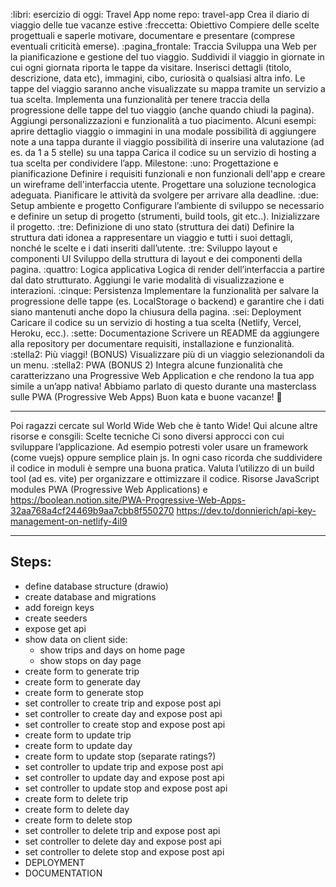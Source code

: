 :libri: esercizio di oggi: Travel App
nome repo: travel-app
Crea il diario di viaggio delle tue vacanze estive
:freccetta: Obiettivo
Compiere delle scelte progettuali e saperle motivare, documentare e presentare (comprese eventuali criticità emerse).
:pagina_frontale: Traccia
Sviluppa una Web per la pianificazione e gestione del tuo viaggio. Suddividi il viaggio in giornate in cui ogni giornata riporta le tappe da visitare. Inserisci dettagli (titolo, descrizione, data etc), immagini, cibo, curiosità o qualsiasi altra info.
Le tappe del viaggio saranno anche visualizzate su mappa tramite un servizio a tua scelta.
Implementa una funzionalità per tenere traccia della progressione delle tappe del tuo viaggio (anche quando chiudi la pagina).
Aggiungi personalizzazioni e funzionalità a tuo piacimento. Alcuni esempi:
aprire dettaglio viaggio o immagini in una modale
possibilità di aggiungere note a una tappa durante il viaggio
possibilità di inserire una valutazione (ad es. da 1 a 5 stelle) su una tappa
Carica il codice su un servizio di hosting a tua scelta per condividere l’app.
Milestone:
:uno: Progettazione e pianificazione
Definire i requisiti funzionali e non funzionali dell'app e creare un wireframe dell'interfaccia utente. Progettare una soluzione tecnologica adeguata. Pianificare le attività da svolgere per arrivare alla deadline.
:due: Setup ambiente e progetto
Configurare l’ambiente di sviluppo se necessario e definire un setup di progetto (strumenti, build tools, git etc..). Inizializzare il progetto.
:tre: Definizione di uno stato (struttura dei dati)
Definire la struttura dati idonea a rappresentare un viaggio e tutti i suoi dettagli, nonché le scelte e i dati inseriti dall’utente.
:tre: Sviluppo layout e componenti UI
Sviluppo della struttura di layout e dei componenti della pagina.
:quattro: Logica applicativa
Logica di render dell’interfaccia a partire dal dato strutturato. Aggiungi le varie modalità di visualizzazione e interazioni.
:cinque: Persistenza
Implementare la funzionalità per salvare la progressione delle tappe (es. LocalStorage o backend) e garantire che i dati siano mantenuti anche dopo la chiusura della pagina.
:sei: Deployment
Caricare il codice su un servizio di hosting a tua scelta (Netlify, Vercel, Heroku, ecc.).
:sette: Documentazione
Scrivere un README da aggiungere alla repository per documentare requisiti, installazione e funzionalità.
:stella2: Più viaggi! (BONUS)
Visualizzare più di un viaggio selezionandoli da un menu.
:stella2: PWA (BONUS 2)
Integra alcune funzionalità che caratterizzano una Progressive Web Application e che rendono la tua app simile a un’app nativa! Abbiamo parlato di questo durante una masterclass sulle PWA (Progressive Web Apps)
Buon kata e buone vacanze! :ninja:


-----------------------------------------------------------------------


Poi ragazzi cercate sul World Wide Web che è tanto Wide!
Qui alcune altre risorse e consgili:
Scelte tecniche
Ci sono diversi approcci con cui sviluppare l’applicazione. Ad esempio potresti voler usare un framework (come vuejs) oppure semplice plain js. In ogni caso ricorda che suddividere il codice in moduli è sempre una buona pratica. Valuta l’utilizzo di un build tool (ad es. vite) per organizzare e ottimizzare il codice.
Risorse
JavaScript modules
PWA (Progressive Web Applications) e https://boolean.notion.site/PWA-Progressive-Web-Apps-32aa768a4cf24469b9aa7cbb8f550270
https://dev.to/donnierich/api-key-management-on-netlify-4il9


-----------------------------------------------------------------------


## Steps:
- define database structure (drawio)
- create database and migrations
- add foreign keys
- create seeders
- expose get api
- show data on client side:
    - show trips and days on home page
    - show stops on day page
- create form to generate trip
- create form to generate day
- create form to generate stop
- set controller to create trip and expose post api
- set controller to create day and expose post api
- set controller to create stop and expose post api
- create form to update trip
- create form to update day
- create form to update stop (separate ratings?)
- set controller to update trip and expose post api
- set controller to update day and expose post api
- set controller to update stop and expose post api
- create form to delete trip
- create form to delete day
- create form to delete stop
- set controller to delete trip and expose post api
- set controller to delete day and expose post api
- set controller to delete stop and expose post api
- DEPLOYMENT
- DOCUMENTATION 